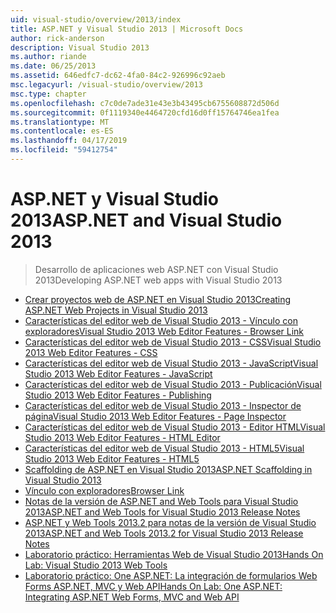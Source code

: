 ```yaml
---
uid: visual-studio/overview/2013/index
title: ASP.NET y Visual Studio 2013 | Microsoft Docs
author: rick-anderson
description: Visual Studio 2013
ms.author: riande
ms.date: 06/25/2013
ms.assetid: 646edfc7-dc62-4fa0-84c2-926996c92aeb
msc.legacyurl: /visual-studio/overview/2013
msc.type: chapter
ms.openlocfilehash: c7c0de7ade31e43e3b43495cb6755608872d506d
ms.sourcegitcommit: 0f1119340e4464720cfd16d0ff15764746ea1fea
ms.translationtype: MT
ms.contentlocale: es-ES
ms.lasthandoff: 04/17/2019
ms.locfileid: "59412754"
---
```

# <a name="aspnet-and-visual-studio-2013"></a><span data-ttu-id="aebac-103">ASP.NET y Visual Studio 2013</span><span class="sxs-lookup"><span data-stu-id="aebac-103">ASP.NET and Visual Studio 2013</span></span>

> <span data-ttu-id="aebac-104">Desarrollo de aplicaciones web ASP.NET con Visual Studio 2013</span><span class="sxs-lookup"><span data-stu-id="aebac-104">Developing ASP.NET web apps with Visual Studio 2013</span></span>


- [<span data-ttu-id="aebac-105">Crear proyectos web de ASP.NET en Visual Studio 2013</span><span class="sxs-lookup"><span data-stu-id="aebac-105">Creating ASP.NET Web Projects in Visual Studio 2013</span></span>](creating-web-projects-in-visual-studio.md)
- [<span data-ttu-id="aebac-106">Características del editor web de Visual Studio 2013 - Vínculo con exploradores</span><span class="sxs-lookup"><span data-stu-id="aebac-106">Visual Studio 2013 Web Editor Features - Browser Link</span></span>](visual-studio-2013-web-editor-features-browser-link.md)
- [<span data-ttu-id="aebac-107">Características del editor web de Visual Studio 2013 - CSS</span><span class="sxs-lookup"><span data-stu-id="aebac-107">Visual Studio 2013 Web Editor Features - CSS</span></span>](visual-studio-2013-web-editor-features-css.md)
- [<span data-ttu-id="aebac-108">Características del editor web de Visual Studio 2013 - JavaScript</span><span class="sxs-lookup"><span data-stu-id="aebac-108">Visual Studio 2013 Web Editor Features - JavaScript</span></span>](visual-studio-2013-web-editor-features-javascript.md)
- [<span data-ttu-id="aebac-109">Características del editor web de Visual Studio 2013 - Publicación</span><span class="sxs-lookup"><span data-stu-id="aebac-109">Visual Studio 2013 Web Editor Features - Publishing</span></span>](visual-studio-2013-web-editor-features-publishing.md)
- [<span data-ttu-id="aebac-110">Características del editor web de Visual Studio 2013 - Inspector de página</span><span class="sxs-lookup"><span data-stu-id="aebac-110">Visual Studio 2013 Web Editor Features - Page Inspector</span></span>](visual-studio-2013-web-editor-features-page-inspector.md)
- [<span data-ttu-id="aebac-111">Características del editor web de Visual Studio 2013 - Editor HTML</span><span class="sxs-lookup"><span data-stu-id="aebac-111">Visual Studio 2013 Web Editor Features - HTML Editor</span></span>](visual-studio-2013-web-editor-features-html-editor.md)
- [<span data-ttu-id="aebac-112">Características del editor web de Visual Studio 2013 - HTML5</span><span class="sxs-lookup"><span data-stu-id="aebac-112">Visual Studio 2013 Web Editor Features - HTML5</span></span>](visual-studio-2013-web-editor-features-html5.md)
- [<span data-ttu-id="aebac-113">Scaffolding de ASP.NET en Visual Studio 2013</span><span class="sxs-lookup"><span data-stu-id="aebac-113">ASP.NET Scaffolding in Visual Studio 2013</span></span>](aspnet-scaffolding-overview.md)
- [<span data-ttu-id="aebac-114">Vínculo con exploradores</span><span class="sxs-lookup"><span data-stu-id="aebac-114">Browser Link</span></span>](using-browser-link.md)
- [<span data-ttu-id="aebac-115">Notas de la versión de ASP.NET and Web Tools para Visual Studio 2013</span><span class="sxs-lookup"><span data-stu-id="aebac-115">ASP.NET and Web Tools for Visual Studio 2013 Release Notes</span></span>](release-notes.md)
- [<span data-ttu-id="aebac-116">ASP.NET y Web Tools 2013.2 para notas de la versión de Visual Studio 2013</span><span class="sxs-lookup"><span data-stu-id="aebac-116">ASP.NET and Web Tools 2013.2 for Visual Studio 2013 Release Notes</span></span>](aspnet-and-web-tools-20132-preview-for-visual-studio-2013-release-notes.md)
- [<span data-ttu-id="aebac-117">Laboratorio práctico: Herramientas Web de Visual Studio 2013</span><span class="sxs-lookup"><span data-stu-id="aebac-117">Hands On Lab: Visual Studio 2013 Web Tools</span></span>](visual-studio-2013-web-tools.md)
- [<span data-ttu-id="aebac-118">Laboratorio práctico: One ASP.NET: La integración de formularios Web Forms ASP.NET, MVC y Web API</span><span class="sxs-lookup"><span data-stu-id="aebac-118">Hands On Lab: One ASP.NET: Integrating ASP.NET Web Forms, MVC and Web API</span></span>](one-aspnet-integrating-aspnet-web-forms-mvc-and-web-api.md)
